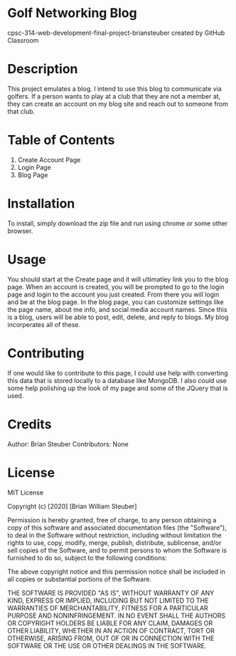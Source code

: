 # Golf Networking Blog 
cpsc-314-web-development-final-project-briansteuber created by GitHub Classroom
# Description
This project emulates a blog. I intend to use this blog to communicate via golfers. If a person wants to play at a club that they are not a member at, they can create an account on my blog site and reach out to someone from that club. 
# Table of Contents
1. Create Account Page
2. Login Page 
3. Blog Page
# Installation
To install, simply download the zip file and run using chrome or some other browser. 
# Usage
You should start at the Create page and it will ultimatley link you to the blog page. When an account is created, you will be prompted to go to the login page and login to the account you just created. From there you will login and be at the blog page. In the blog page, you can customize settings like the page name, about me info, and social media account names. Since this is a blog, users will be able to post, edit, delete, and reply to blogs. My blog incorperates all of these.
# Contributing
If one would like to contribute to this page, I could use help with converting this data that is stored locally to a database like MongoDB. I also could use some help polishing up the look of my page and some of the JQuery that is used.
# Credits
Author: Brian Steuber
Contributors: None
# License
MIT License

Copyright (c) [2020] [Brian William Steuber]

Permission is hereby granted, free of charge, to any person obtaining a copy
of this software and associated documentation files (the "Software"), to deal
in the Software without restriction, including without limitation the rights
to use, copy, modify, merge, publish, distribute, sublicense, and/or sell
copies of the Software, and to permit persons to whom the Software is
furnished to do so, subject to the following conditions:

The above copyright notice and this permission notice shall be included in all
copies or substantial portions of the Software.

THE SOFTWARE IS PROVIDED "AS IS", WITHOUT WARRANTY OF ANY KIND, EXPRESS OR
IMPLIED, INCLUDING BUT NOT LIMITED TO THE WARRANTIES OF MERCHANTABILITY,
FITNESS FOR A PARTICULAR PURPOSE AND NONINFRINGEMENT. IN NO EVENT SHALL THE
AUTHORS OR COPYRIGHT HOLDERS BE LIABLE FOR ANY CLAIM, DAMAGES OR OTHER
LIABILITY, WHETHER IN AN ACTION OF CONTRACT, TORT OR OTHERWISE, ARISING FROM,
OUT OF OR IN CONNECTION WITH THE SOFTWARE OR THE USE OR OTHER DEALINGS IN THE
SOFTWARE.
